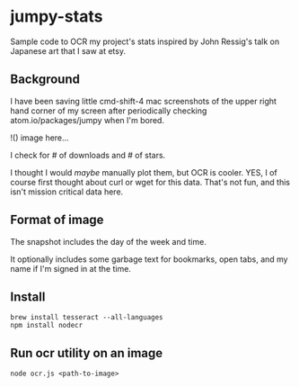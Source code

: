 # jumpy-stats
Sample code to OCR my project's stats inspired by John Ressig's talk on Japanese art that I saw at etsy.

## Background
I have been saving little cmd-shift-4 mac screenshots of the upper right hand corner of my screen after periodically checking atom.io/packages/jumpy when I'm bored.

!() image here...

I check for # of downloads and # of stars.

I thought I would *maybe* manually plot them, but OCR is cooler.
YES, I of course first thought about curl or wget for this data.  That's not fun, and this isn't mission critical data here.

## Format of image
The snapshot includes the day of the week and time.

It optionally includes some garbage text for bookmarks, open tabs, and my name if I'm signed in at the time.

## Install
```
brew install tesseract --all-languages
npm install nodecr
```

## Run ocr utility on an image
```
node ocr.js <path-to-image>
```
